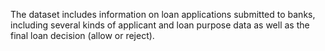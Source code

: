 The dataset includes information on loan applications submitted to banks, including several kinds of applicant and loan purpose data as well as the final loan decision (allow or reject).

